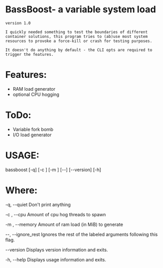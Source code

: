 BassBoost- a variable system load
===================
`version 1.0`

```
I quickly needed something to test the boundaries of different container solutions, this program tries to (ab)use most system resources to provoke a force-kill or crash for testing purposes.

It doesn't do anything by default - the CLI opts are required to trigger the features.
```

# Features:
- RAM load generator
- optional CPU hogging

# ToDo:
- Variable fork bomb
- I/O load generator

# USAGE:
bassboost  [-q] [-c <int>] [-m <int>] [--] [--version] [-h]

# Where:
   -q,  --quiet
     Don't print anything

   -c <int>,  --cpu <int>
     Amount of cpu hog threads to spawn

   -m <int>,  --memory <int>
     Amount of ram load (in MiB) to generate

   --,  --ignore_rest
     Ignores the rest of the labeled arguments following this flag.

   --version
     Displays version information and exits.

   -h,  --help
     Displays usage information and exits.